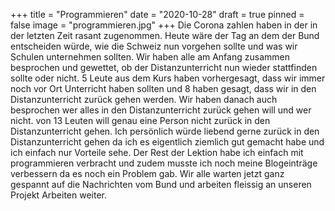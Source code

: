 +++
title = "Programmieren"
date = "2020-10-28"
draft = true
pinned = false
image = "programmieren.jpg"
+++
Die Corona zahlen haben in der in der letzten Zeit rasant zugenommen. Heute wäre der Tag an dem der Bund entscheiden würde, wie die Schweiz nun vorgehen sollte und was wir Schulen unternehmen sollten. Wir haben alle am Anfang zusammen besprochen und gewettet, ob der Distanzunterricht nun wieder stattfinden sollte oder nicht. 5 Leute aus dem Kurs haben vorhergesagt, dass wir immer noch vor Ort Unterricht haben sollten und 8 haben gesagt, dass wir in den Distanzunterricht zurück gehen werden. Wir haben danach auch besprochen wer alles in den Distanzunterricht zurück gehen will und wer nicht. von 13 Leuten will genau eine Person nicht zurück in den Distanzunterricht gehen. Ich persönlich würde liebend gerne zurück in den Distanzunterricht gehen da ich es eigentlich ziemlich gut gemacht habe und ich einfach nur Vorteile sehe. Der Rest der Lektion habe ich einfach mit programmieren verbracht und zudem musste ich noch meine Blogeinträge verbessern da es noch ein Problem gab. Wir alle warten jetzt ganz gespannt auf die Nachrichten vom Bund und arbeiten fleissig an unseren Projekt Arbeiten weiter.
